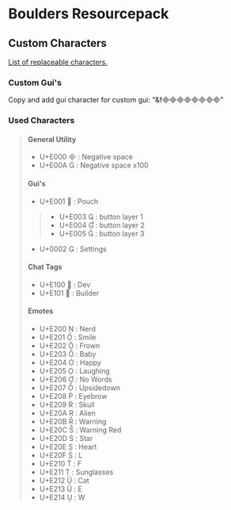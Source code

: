 # Boulders Resourcepack

## Custom Characters

[List of replaceable characters.](https://old.unicode-table.com/en/blocks/private-use-area/)

### Custom Gui's
Copy and add gui character for custom gui:
"&f"

### Used Characters
>
> #### General Utility
> - U+E000  : Negative space
> - U+E00A  : Negative space x100
>
> #### Gui's
> - U+E001  : Pouch
> > - U+E003  : button layer 1
> > - U+E004  : button layer 2
> > - U+E005  : button layer 3
>
> - U+0002  : Settings
>
> #### Chat Tags
> - U+E100  : Dev
> - U+E101  : Builder
>
> #### Emotes
> - U+E200  : Nerd
> - U+E201  : Smile
> - U+E202  : Frown
> - U+E203  : Baby
> - U+E204  : Happy
> - U+E205  : Laughing
> - U+E206  : No Words
> - U+E207  : Upsidedown
> - U+E208  : Eyebrow
> - U+E209  : Skull
> - U+E20A  : Alien
> - U+E20B  : Warning
> - U+E20C  : Warning Red
> - U+E20D  : Star
> - U+E20E  : Heart
> - U+E20F  : L
> - U+E210  : F
> - U+E211  : Sunglasses
> - U+E212  : Cat
> - U+E213  : E
> - U+E214  : W